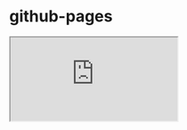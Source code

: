 # github-pages

<iframe src="https://sashwath-kumar.github.io/github-pages/public/docs/" title="W3Schools Free Online Web Tutorials"></iframe>
